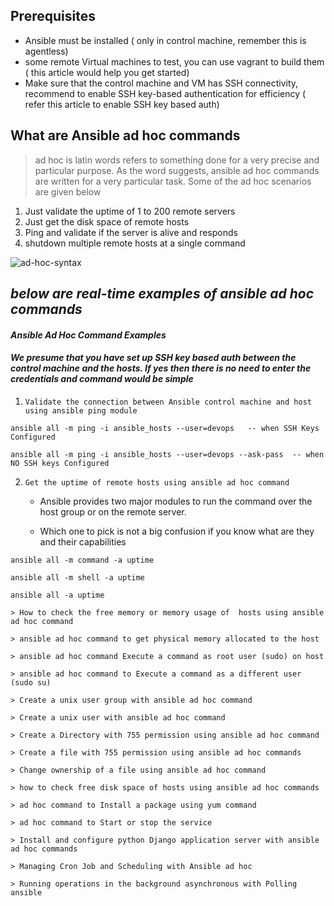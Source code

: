## Prerequisites

* Ansible must be installed ( only in control machine, remember this is agentless)
* some remote Virtual machines to test, you can use vagrant to build them ( this article would help you get started)
* Make sure that the control machine and VM has SSH connectivity, recommend to enable SSH key-based authentication for efficiency  ( refer this article to enable SSH key based auth)

## What are Ansible ad hoc commands

> ad hoc is latin words refers to something done for a very precise and particular purpose.  As the word suggests, ansible ad hoc commands are written for a very particular task. Some of the ad hoc scenarios are given below

1. Just validate the uptime of 1 to 200 remote servers
2. Just get the disk space of remote hosts
3. Ping and validate if the server is alive and responds
4. shutdown multiple remote hosts at a single command

![ad-hoc-syntax](https://github.com/lerndevops/ansible/blob/master/static/ad-hoc-syntax.PNG)

## ***below are real-time examples of ansible ad hoc commands*** 

#### ***Ansible Ad Hoc Command Examples***

#### ***We presume that you have set up SSH key based auth between the control machine and the hosts. If yes then there is no need to enter the credentials and command would be simple***


1) `Validate the connection between Ansible control machine and host using ansible ping module`

```
ansible all -m ping -i ansible_hosts --user=devops   -- when SSH Keys Configured 
```
```
ansible all -m ping -i ansible_hosts --user=devops --ask-pass  -- when NO SSH keys Configured 
```

2) `Get the uptime of remote hosts using ansible ad hoc command`

     * Ansible provides two major modules to run the command over the host group or on the remote server.

     * Which one to pick is not a big confusion if you know what are they and their capabilities

```
ansible all -m command -a uptime

ansible all -m shell -a uptime

ansible all -a uptime 

> How to check the free memory or memory usage of  hosts using ansible ad hoc command

> ansible ad hoc command to get physical memory allocated to the host

> ansible ad hoc command Execute a command as root user (sudo) on host

> ansible ad hoc command to Execute a command as a different user  (sudo su)

> Create a unix user group with ansible ad hoc command

> Create a unix user with ansible ad hoc command

> Create a Directory with 755 permission using ansible ad hoc command

> Create a file with 755 permission using ansible ad hoc commands

> Change ownership of a file using ansible ad hoc command

> how to check free disk space of hosts using ansible ad hoc commands

> ad hoc command to Install a package using yum command

> ad hoc command to Start or stop the service

> Install and configure python Django application server with ansible ad hoc commands

> Managing Cron Job and Scheduling with Ansible ad hoc

> Running operations in the background asynchronous with Polling ansible
